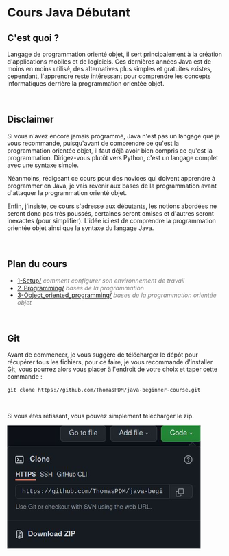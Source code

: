 # **Cours Java Débutant**

## **C'est quoi ?**

Langage de programmation orienté objet, il sert principalement à la création d'applications mobiles et de logiciels. Ces dernières années Java est de moins en moins utilisé, des alternatives plus simples et gratuites existes, cependant, l'apprendre reste intéressant pour comprendre les concepts informatiques derrière la programmation orientée objet.
<br><br><br>



## **Disclaimer**

Si vous n'avez encore jamais programmé, Java n'est pas un langage que je vous recommande, puisqu'avant de comprendre ce qu'est la programmation orientée objet, il faut déjà avoir bien compris ce qu'est la programmation. Dirigez-vous plutôt vers Python, c'est un langage complet avec une syntaxe simple.

Néanmoins, rédigeant ce cours pour des novices qui doivent apprendre à programmer en Java, je vais revenir aux bases de la programmation avant d'attaquer la programmation orienté objet.

Enfin, j'insiste, ce cours s'adresse aux débutants, les notions abordées ne seront donc pas très poussés, certaines seront omises et d'autres seront inexactes (pour simplifier). L'idée ici est de comprendre la programmation orientée objet ainsi que la syntaxe du langage Java.
<br><br><br>



## **Plan du cours**

* [1-Setup/](https://github.com/ThomasPDM/java-beginner-course/tree/master/1-Setup) *<span style="color:gray">comment configurer son environnement de travail</span>*
* [2-Programming/](https://github.com/ThomasPDM/java-beginner-course/tree/master/2-Programming) *<span style="color:gray">bases de la programmation</span>*
* [3-Object_oriented_programming/](https://github.com/ThomasPDM/java-beginner-course/tree/master/3-Object_oriented_programming) *<span style="color:gray">bases de la programmation orientée objet</span>*
<br><br><br>



## **Git**

Avant de commencer, je vous suggère de télécharger le dépôt pour récupérer tous les fichiers, pour ce faire, je vous recommande d'installer [Git](https://git-scm.com/), vous pourrez alors vous placer à l'endroit de votre choix et taper cette commande :
```
git clone https://github.com/ThomasPDM/java-beginner-course.git
```
<br>


Si vous êtes rétissant, vous pouvez simplement télécharger le zip.

![](_images/zip.jpg)